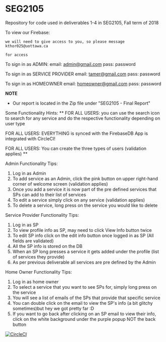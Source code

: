 # SEG2105
Repository for code used in deliverables 1-4 in SEG2105, Fall term of 2018

To view our Firebase:
	
	we will need to give access to you, so please message kthor025@uottawa.ca
	
	for access


To sign in as ADMIN:
	email: admin@gmail.com
	pass: password

To sign in as SERVICE PROVIDER
	email: tamer@gmail.com
	pass: password

To sign in as HOMEOWNER
	email: homeowner@gmail.com
	pass: password

**NOTE**
- Our report is located in the Zip file under "SEG2105 - Final Report"

Some Functionality Hints:
**
FOR ALL USERS: you can use the search icon to search for any service and do the respective functionality depending on user type

FOR ALL USERS: EVERYTHING is synced with the FirebaseDB
App is integrated with CircleCI!

FOR ALL USERS: You can create the three types of users (validation applies)
**

Admin Functionality Tips:

1. Log in as Admin
2. To add service as an Admin, click the pink button on upper right-hand corner of welcome
screen (validation applies)
3. Once you add a service it is now part of the pre defined services that SPs can add to their list of services
4. To edit a service simply click on any service (validation applies)
5. To delete a service, long press on the service you would like to delete

Service Provider Functionality Tips:

1. Log in as SP
2. To view profile info as SP, may need to click View Info button twice 
3. To edit SP info click on the edit info button once logged in as SP (All fields are validated)
4. All the SP info is stored on the DB
5. When an SP long presses a service it gets added under the profile (list of services they provide)
6. As per previous deliverable all services are pre defined by the Admin

Home Owner Functionality Tips:

1. Log in as home owner
2. To select a service that you want to see SPs for, simply long press on the service
3. You will see a list of emails of the SPs that provide that specific service
4. You can double click on the email to view the SP's info (a bit glitchy sometimes)but hey we got pretty far :D
5. If you want to go back after clicking on an SP email to view their info, click on the white background under the purple popup NOT the back button

[![CircleCI](https://circleci.com/gh/KateAThornley/SEG2105/tree/master.svg?style=svg&circle-token=2951f9661379fc415b480d2154fd2f1a7a24b7e2)](https://circleci.com/gh/KateAThornley/SEG2105/tree/master)
